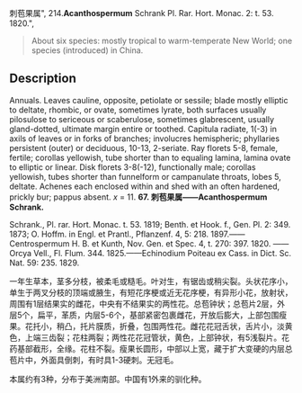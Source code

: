 刺苞果属",
214.**Acanthospermum** Schrank Pl. Rar. Hort. Monac. 2: t. 53. 1820.",

> About six species: mostly tropical to warm-temperate New World; one species (introduced) in China.

## Description
Annuals. Leaves cauline, opposite, petiolate or sessile; blade mostly elliptic to deltate, rhombic, or ovate, sometimes lyrate, both surfaces usually pilosulose to sericeous or scaberulose, sometimes glabrescent, usually gland-dotted, ultimate margin entire or toothed. Capitula radiate, 1(-3) in axils of leaves or in forks of branches; involucres hemispheric; phyllaries persistent (outer) or deciduous, 10-13, 2-seriate. Ray florets 5-8, female, fertile; corollas yellowish, tube shorter than to equaling lamina, lamina ovate to elliptic or linear. Disk florets 3-8(-12), functionally male; corollas yellowish, tubes shorter than funnelform or campanulate throats, lobes 5, deltate. Achenes each enclosed within and shed with an often hardened, prickly bur; pappus absent. *x* = 11.
**67. 刺苞果属——Acanthospermum Schrank.**

Schrank., Pl. rar. Hort. Monac. t. 53. 1819; Benth. et Hook. f., Gen. Pl. 2: 349. 1873; O. Hoffm. in Engl. et Prantl., Pflanzenf. 4, 5: 218. 1897.——Centrospermum H. B. et Kunth, Nov. Gen. et Spec. 4, t. 270: 397. 1820. ——Orcya Vell., Fl. Flum. 344. 1825.——Echinodium Poiteau ex Cass. in Dict. Sc. Nat. 59: 235. 1829.

一年生草本，茎多分枝，被柔毛或糙毛。叶对生，有锯齿或稍尖裂。头状花序小，单生于两叉分枝的顶端或腋生，有短花序梗或近无花序梗，有异形小花，放射状，周围有1层结果实的雌花，中央有不结果实的两性花。总苞钟状；总苞片2层，外层5个，扁平，革质，内层5-6个，基部紧密包裹雌花，开放后膨大，上部包围瘦果。花托小，稍凸，托片膜质，折叠，包围两性花。雌花花冠舌状，舌片小，淡黄色，上端三齿裂；花柱两裂；两性花花冠管状，黄色，上部钟状，有5浅裂片。花药基部截形，全缘。花柱不裂。瘦果长圆形，中部以上宽，藏于扩大变硬的内层总苞片中，外面具倒刺，有时具1-3硬刺。无冠毛。

本属约有3种，分布于美洲南部。中国有1外来的驯化种。
